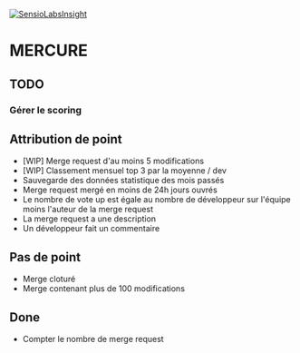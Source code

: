 [![SensioLabsInsight](https://insight.sensiolabs.com/projects/b9bd0be8-979d-4438-ac9c-f8ea5e562313/mini.png)](https://insight.sensiolabs.com/projects/b9bd0be8-979d-4438-ac9c-f8ea5e562313)

MERCURE
=======

TODO
----

### Gérer le scoring

## Attribution de point
- [WIP] Merge request d'au moins 5 modifications
- [WIP] Classement mensuel top 3 par la moyenne / dev
- Sauvegarde des données statistique des mois passés
- Merge request mergé en moins de 24h jours ouvrés
- Le nombre de vote up est égale au nombre de développeur sur l'équipe moins l'auteur de la merge request
- La merge request a une description
- Un développeur fait un commentaire 

## Pas de point
- Merge cloturé
- Merge contenant plus de 100 modifications

## Done
- Compter le nombre de merge request